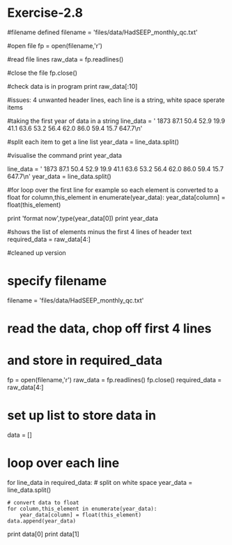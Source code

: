 Exercise-2.8
============
#filename defined
filename = 'files/data/HadSEEP_monthly_qc.txt'

#open file
fp = open(filename,'r')

#read file lines
raw_data = fp.readlines()

#close the file
fp.close()

#check data is in program
print raw_data[:10]

#issues: 4 unwanted header lines, each line is a string, white space sperate items

#taking the first year of data in a string
line_data = ' 1873 87.1 50.4 52.9 19.9 41.1 63.6 53.2 56.4 62.0 86.0 59.4 15.7 647.7\n'

#split each item to get a line list
year_data = line_data.split()

#visualise the command
print year_data

line_data = ' 1873 87.1 50.4 52.9 19.9 41.1 63.6 53.2 56.4 62.0 86.0 59.4 15.7 647.7\n'
year_data = line_data.split()

#for loop over the first line for example so each element is converted to a float
for column,this_element in enumerate(year_data):
    year_data[column] = float(this_element)

print 'format now',type(year_data[0])
print year_data

#shows the list of elements minus the first 4 lines of header text
required_data = raw_data[4:]




#cleaned up version

# specify filename
filename = 'files/data/HadSEEP_monthly_qc.txt'

# read the data, chop off first 4 lines 
# and store in required_data
fp = open(filename,'r')
raw_data = fp.readlines()
fp.close()
required_data = raw_data[4:]

# set up list to store data in
data = []


# loop over each line
for line_data in required_data:
    # split on white space
    year_data = line_data.split()
    
    # convert data to float
    for column,this_element in enumerate(year_data):
        year_data[column] = float(this_element)
    data.append(year_data)
    
print data[0]
print data[1]





